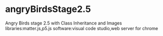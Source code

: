 # angryBirdsStage2.5
Angry Birds stage 2.5 with Class Inheritance and Images
libraries:matter.js,p5.js
software:visual code studio,web server for chrome
